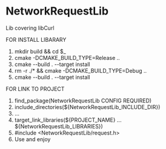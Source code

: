 # NetworkRequestLib
Lib covering libCurl

FOR INSTALL LIBARARY
1. mkdir build && cd $_
2. cmake -DCMAKE_BUILD_TYPE=Release ..
3. cmake --build . --target install
4. rm -r ./* && cmake -DCMAKE_BUILD_TYPE=Debug ..
5. cmake --build . --target install

FOR LINK TO PROJECT
1. find_package(NetworkRequestLib CONFIG REQUIRED)
2. include_directories(${NetworkRequestLib_INCLUDE_DIR})
3. ...
4. target_link_libraries(${PROJECT_NAME} ... ${NetworkRequestLib_LIBRARIES})
5. #include <NetworkRequestLib/request.h>
6. Use and enjoy

